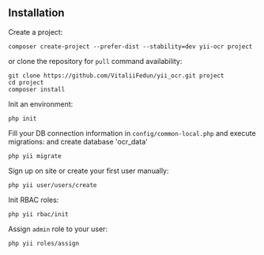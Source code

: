 
Installation
------

Create a project:

~~~
composer create-project --prefer-dist --stability=dev yii-ocr project
~~~

or clone the repository for `pull` command availability:

~~~
git clone https://github.com/VitaliiFedun/yii_ocr.git project
cd project
composer install
~~~

Init an environment:

~~~
php init
~~~

Fill your DB connection information in `config/common-local.php` and execute migrations:
and create database 'ocr_data'

~~~
php yii migrate
~~~

Sign up on site or create your first user manually:

~~~
php yii user/users/create
~~~

Init RBAC roles:

~~~
php yii rbac/init
~~~

Assign `admin` role to your user:

~~~
php yii roles/assign
~~~
